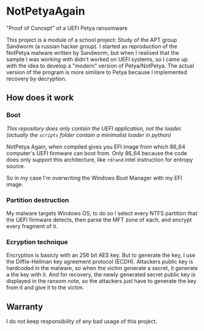 # NotPetyaAgain
"Proof of Concept" of a UEFI Petya ransomware 

This project is a module of a school project: Study of the APT group Sandworm (a russian hacker group). I started as reproduction of the NotPetya malware written by Sandworm, but when I realised that the sample I was working with didn't worked on UEFI systems, so I came up with the idea to develop a "modern" version of Petya/NotPetya.
The actual version of the program is more similare to Petya because I implemented recovery by decryption.

## How does it work

### Boot
*This repository does only contain the UEFI application, not the loader. (actually the `scripts` folder contain a minimalist loader in python)*

NotPetya Again, when compiled gives you EFI image from which 86_64 computer's UEFI firmware can boot from. Only 86_64 because the code does only support this architecture, like `rdrand` intel instruction for entropy source.

So in my case I'm overwriting the Windows Boot Manager with my EFI image.

### Partition destruction

My malware targets Windows OS, to do so I select every NTFS partition that the UEFI firmware detects, then parse the MFT zone of each, and encrypt every fragment of it.

### Ecryption technique

Encryption is basicly with an 256 bit AES key. But to generate the key, I use the Diffie-Hellman key agreement protocol (ECDH).
Attackers public key is hardcoded in the malware, so when the victim generate a secret, it generate a the key with it. And for recovery, the newly generated secret public key is displayed in the ransom note, so the attackers just have to generate the key from it and give it to the victim.

## Warranty

I do not keep responsibility of any bad usage of this project.
